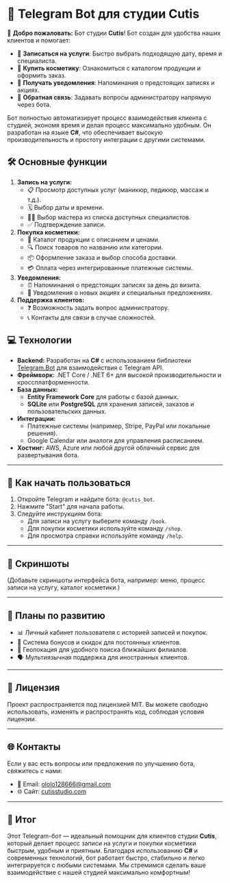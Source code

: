<h1>🤖 Telegram Bot для студии Cutis</h1>

<p>
    🌟 <strong>Добро пожаловать:</strong>  
     Бот студии <strong>Cutis</strong>! Бот создан для удобства наших клиентов и помогает:
</p>
<ul>
    <li>📅 <strong>Записаться на услуги</strong>: Быстро выбрать подходящую дату, время и специалиста.</li>
    <li>💄 <strong>Купить косметику</strong>: Ознакомиться с каталогом продукции и оформить заказ.</li>
    <li>📱 <strong>Получать уведомления</strong>: Напоминания о предстоящих записях и акциях.</li>
    <li>💬 <strong>Обратная связь</strong>: Задавать вопросы администратору напрямую через бота.</li>
</ul>
<p>
    Бот полностью автоматизирует процесс взаимодействия клиента с студией, экономя время и делая процесс максимально удобным. Он разработан на языке <strong>C#</strong>, что обеспечивает высокую производительность и простоту интеграции с другими системами.
</p>
<h2>🛠️ Основные функции</h2>
<ol>
    <li><strong>Запись на услуги:</strong>
        <ul>
            <li>📋 Просмотр доступных услуг (маникюр, педикюр, массаж и т.д.).</li>
            <li>🗓️ Выбор даты и времени.</li>
            <li>👩‍⚕️ Выбор мастера из списка доступных специалистов.</li>
            <li>✅ Подтверждение записи.</li>
        </ul>
    </li>
    <li><strong>Покупка косметики:</strong>
        <ul>
            <li>🛒 Каталог продукции с описанием и ценами.</li>
            <li>🔍 Поиск товаров по названию или категории.</li>
            <li>📦 Оформление заказа и выбор способа доставки.</li>
            <li>💳 Оплата через интегрированные платежные системы.</li>
        </ul>
    </li>
    <li><strong>Уведомления:</strong>
        <ul>
            <li>⏰ Напоминания о предстоящих записях за день до визита.</li>
            <li>🎉 Уведомления о новых акциях и специальных предложениях.</li>
        </ul>
    </li>
    <li><strong>Поддержка клиентов:</strong>
        <ul>
            <li>❓ Возможность задать вопрос администратору.</li>
            <li>📞 Контакты для связи в случае сложностей.</li>
        </ul>
    </li>
</ol>

<h2>💻 Технологии</h2>
<ul>
    <li><strong>Backend:</strong> Разработан на <strong>C#</strong> с использованием библиотеки <a href="https://github.com/TelegramBots/Telegram.Bot" target="_blank">Telegram.Bot</a> для взаимодействия с Telegram API.</li>
    <li><strong>Фреймворк:</strong> .NET Core / .NET 6+ для высокой производительности и кроссплатформенности.</li>
    <li><strong>База данных:</strong>
        <ul>
            <li><strong>Entity Framework Core</strong> для работы с базой данных.</li>
            <li><strong>SQLite</strong> или <strong>PostgreSQL</strong> для хранения записей, заказов и пользовательских данных.</li>
        </ul>
    </li>
    <li><strong>Интеграции:</strong>
        <ul>
            <li>Платежные системы (например, Stripe, PayPal или локальные решения).</li>
            <li>Google Calendar или аналоги для управления расписанием.</li>
        </ul>
    </li>
    <li><strong>Хостинг:</strong> AWS, Azure или любой другой облачный сервис для развертывания бота.</li>
</ul>

<hr>

<h2>🚀 Как начать пользоваться</h2>
<ol>
    <li>Откройте Telegram и найдите бота: <code>@cutis_bot</code>.</li>
    <li>Нажмите "Start" для начала работы.</li>
    <li>Следуйте инструкциям бота:
        <ul>
            <li>Для записи на услугу выберите команду <code>/book</code>.</li>
            <li>Для покупки косметики используйте команду <code>/shop</code>.</li>
            <li>Для просмотра справки используйте команду <code>/help</code>.</li>
        </ul>
    </li>
</ol>

<hr>

<h2>📸 Скриншоты</h2>
<p>(Добавьте скриншоты интерфейса бота, например: меню, процесс записи на услугу, каталог косметики.)</p>

<hr>

<h2>📢 Планы по развитию</h2>
<ul>
    <li>📊 Личный кабинет пользователя с историей записей и покупок.</li>
    <li>🎁 Система бонусов и скидок для постоянных клиентов.</li>
    <li>📍 Геолокация для удобного поиска ближайших филиалов.</li>
    <li>🗣️ Мультиязычная поддержка для иностранных клиентов.</li>
</ul>

<hr>

<h2>📜 Лицензия</h2>
<p>Проект распространяется под лицензией MIT. Вы можете свободно использовать, изменять и распространять код, соблюдая условия лицензии.</p>

<hr>

<h2>🌐 Контакты</h2>
<p>Если у вас есть вопросы или предложения по улучшению бота, свяжитесь с нами:</p>
<ul>
    <li>📧 Email: <a href="mailto:ololo128666@gmail.com">ololo128666@gmail.com</a></li>
    <li>🌐 Сайт: <a href="@molodoi_ya" target="_blank">cutisstudio.com</a></li>
</ul>

<hr>

<h2>🎯 Итог</h2>
<p>
    Этот Telegram-бот — идеальный помощник для клиентов студии <strong>Cutis</strong>, который делает процесс записи на услуги и покупки косметики быстрым, удобным и приятным. Благодаря использованию <strong>C#</strong> и современных технологий, бот работает быстро, стабильно и легко интегрируется с любыми системами. Мы стремимся сделать ваше взаимодействие с нашей студией максимально комфортным!
</p>
